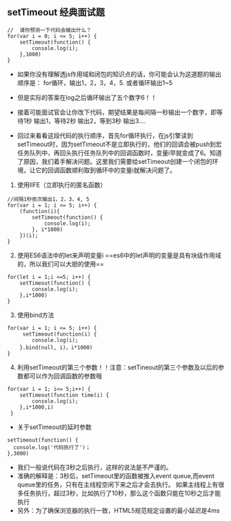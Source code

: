 ## setTimeout 经典面试题
```
//  请你预测一下代码会输出什么？
for(var i = 0; i <= 5; i++) {
    setTimeout(function() {
        console.log(i);
    },1000)
}
```

- 如果你没有理解透js作用域和闭包的知识点的话，你可能会认为这道题的输出顺序是：
for循环，输出1，2，3，4，5.  或者循环输出1~5

- 但是实际的答案在log之后循环输出了五个数字6！！
- 接着可能面试官会让你改下代码，期望结果是每间隔一秒输出一个数字，即等待1秒  输出1，等待2秒 输出2，等到3秒 输出3....
- 回过来看看这段代码的执行顺序，首先for循环执行，在js引擎读到setTimeout时，因为setTimeout不是立即执行的，他们的回调会被push到宏任务队列中，再回头执行任务队列中的回调函数时，变量i早就变成了6。知道了原因，我们着手解决问题。这里我们需要给setTimeout创建一个闭包的环境，让它的回调函数顺利取到循环中的变量i就解决问题了。
1. 使用IIFE（立即执行的匿名函数）

```
//间隔1秒依次输出1，2，3，4, 5
for(var i = 1; i <= 5; i++) {
    (function(i){
        setTimeout(function() {
            console.log(i);
        }, i*1000)
    })(i);
}
```
2. 使用ES6语法中的let来声明变量i
   ==es6中的let声明的变量是具有块级作用域的，所以我们可以大胆的使用==

```
for(let i = 1;i <=5; i++) {
    setTimeout(function() {
        console.log(i);
    },i*1000)
}
```
3. 使用bind方法

```
for(var i = 1; i <= 5; i++) {
     setTimeout(function(i) {
        console.log(i);
    }.bind(null, i)，i*1000)
}
```
4. 利用setTimeout的第三个参数！！注意：setTineout的第三个参数及以后的参数都可以作为回调函数的参数哦

```
for(var i = 1; i<= 5;i++) {
    setTimeout(function time(i) {
        console.log(i);
    },i*1000,i)
 }
```
- 关于setTimeout的延时参数

```
setTimeout(function() {
  console.log('代码执行了')；
},3000)
```
- 我们一般说代码在3秒之后执行，这样的说法是不严谨的。
- 准确的解释是：3秒后，setTimeout里的函数被推入event queue,而event queue里的任务，只有在主线程空闲下来之后才会去执行。
如果主线程上有很多任务执行，超过3秒，比如执行了10秒，那么这个函数只能在10秒之后才能执行
- 另外：为了确保浏览器的执行一致，HTML5规范规定设置的最小延迟是4ms